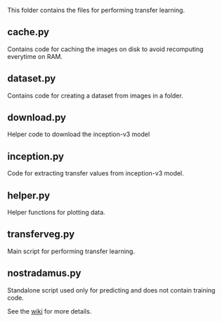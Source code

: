This folder contains the files for performing transfer learning.
## cache.py
Contains code for caching the images on disk to avoid recomputing everytime on RAM.

## dataset.py
Contains code for creating a dataset from images in a folder.

## download.py
Helper code to download the inception-v3 model

## inception.py
Code for extracting transfer values from inception-v3 model.

## helper.py
Helper functions for plotting data.

## transferveg.py
Main script for performing transfer learning.

## nostradamus.py
Standalone script used only for predicting and does not contain training code.

See the [wiki](https://github.com/eYSIP-2017/eYSIP-2017_Vegetable-Identification-Using-Transfer-Learning/wiki/Transfer-Learning) for more details.
